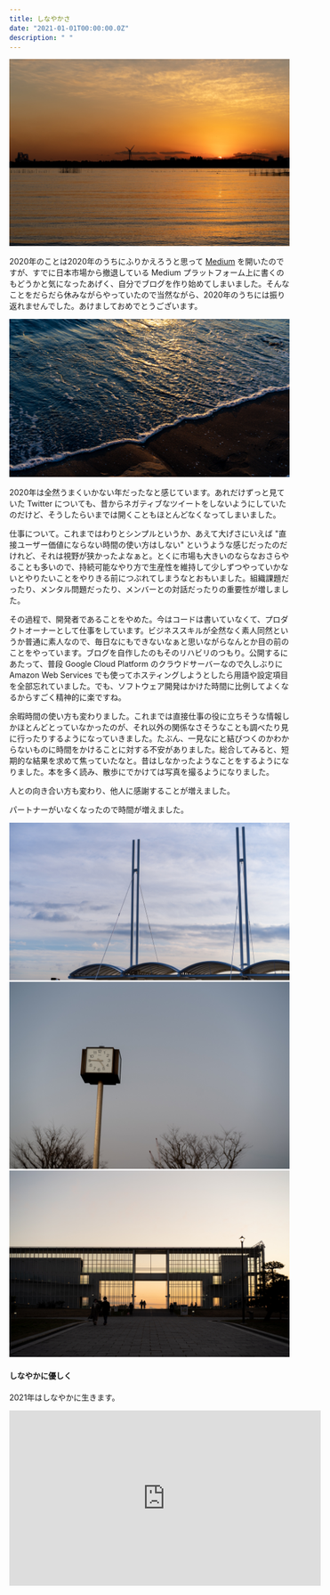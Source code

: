 ```yaml
---
title: しなやかさ
date: "2021-01-01T00:00:00.0Z"
description: " "
---
```


<img src="./DSC01532.jpg">

2020年のことは2020年のうちにふりかえろうと思って [Medium](https://cotton-ori.medium.com/) を開いたのですが、すでに日本市場から撤退している Medium プラットフォーム上に書くのもどうかと気になったあげく、自分でブログを作り始めてしまいました。そんなことをだらだら休みながらやっていたので当然ながら、2020年のうちには振り返れませんでした。あけましておめでとうございます。

<img src="./DSC01510.jpg">

2020年は全然うまくいかない年だったなと感じています。あれだけずっと見ていた Twitter についても、昔からネガティブなツイートをしないようにしていたのだけど、そうしたらいまでは開くこともほとんどなくなってしまいました。

仕事について。これまではわりとシンプルというか、あえて大げさにいえば "直接ユーザー価値にならない時間の使い方はしない" というような感じだったのだけれど、それは視野が狭かったよなぁと。とくに市場も大きいのならなおさらやることも多いので、持続可能なやり方で生産性を維持して少しずつやっていかないとやりたいことをやりきる前につぶれてしまうなとおもいました。組織課題だったり、メンタル問題だったり、メンバーとの対話だったりの重要性が増しました。

その過程で、開発者であることをやめた。今はコードは書いていなくて、プロダクトオーナーとして仕事をしています。ビジネススキルが全然なく素人同然というか普通に素人なので、毎日なにもできないなぁと思いながらなんとか目の前のことをやっています。ブログを自作したのもそのリハビリのつもり。公開するにあたって、普段 Google Cloud Platform のクラウドサーバーなので久しぶりに Amazon Web Services でも使ってホスティングしようとしたら用語や設定項目を全部忘れていました。でも、ソフトウェア開発はかけた時間に比例してよくなるからすごく精神的に楽ですね。

余暇時間の使い方も変わりました。これまでは直接仕事の役に立ちそうな情報しかほとんどとっていなかったのが、それ以外の関係なさそうなことも調べたり見に行ったりするようになっていきました。たぶん、一見なにと結びつくのかわからないものに時間をかけることに対する不安がありました。総合してみると、短期的な結果を求めて焦っていたなと。昔はしなかったようなことをするようになりました。本を多く読み、散歩にでかけては写真を撮るようになりました。

人との向き合い方も変わり、他人に感謝することが増えました。

パートナーがいなくなったので時間が増えました。

<img src="./DSC01473.jpg">
<img src="./DSC01560.jpg">
<img src="./DSC01559.jpg">

#### しなやかに優しく

2021年はしなやかに生きます。

<iframe width="560" height="315" src="https://www.youtube.com/embed/kTa1uR0tgAM" frameborder="0" allow="accelerometer; autoplay; clipboard-write; encrypted-media; gyroscope; picture-in-picture" allowfullscreen></iframe>
